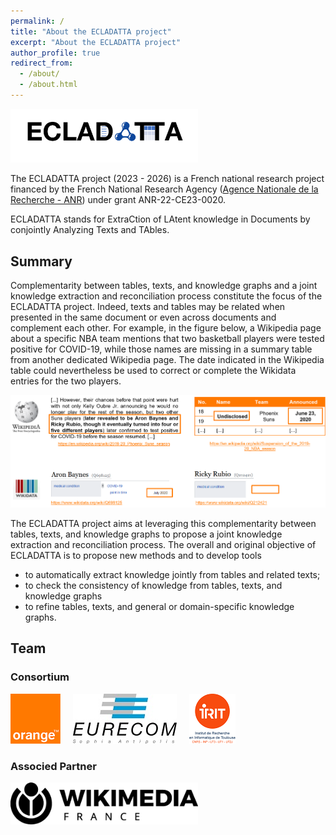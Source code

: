 ```yaml
---
permalink: /
title: "About the ECLADATTA project"
excerpt: "About the ECLADATTA project"
author_profile: true
redirect_from: 
  - /about/
  - /about.html
---
```


<img src="images/logo-ecladatta.png" alt="ECLADATTA" width="300px" />

The ECLADATTA project (2023 - 2026) is a French national research project financed by the French National Research Agency ([Agence Nationale de la Recherche - ANR](https://anr.fr/)) under grant ANR-22-CE23-0020.


ECLADATTA stands for ExtraCtion of LAtent knowledge in Documents by conjointly Analyzing Texts and TAbles.

## Summary

Complementarity between tables, texts, and knowledge graphs and a joint knowledge extraction and reconciliation process constitute the focus of the ECLADATTA project.
Indeed, texts and tables may be related when presented in the same document or even across documents and complement each other.
For example, in the figure below, a Wikipedia page about a specific NBA team mentions that two basketball players were tested positive for COVID-19, while those names are missing in a summary table from another dedicated Wikipedia page. The date indicated in the Wikipedia table could nevertheless be used to correct or complete the Wikidata entries for the two players.

<img src="images/ecladatta-example.png" alt="" />

The ECLADATTA project aims at leveraging this complementarity between tables, texts, and knowledge graphs to propose a joint knowledge extraction and reconciliation process. The overall and original objective of ECLADATTA is to propose new methods and to develop tools 
* to automatically extract knowledge jointly from tables and related texts; 
* to check the consistency of knowledge from tables, texts, and knowledge graphs
* to refine tables, texts, and general or domain-specific knowledge graphs. 

## Team

### Consortium

<img src="images/orange.png" alt= "Orange" width="80px" style="margin-right: 20px"><img src="images/eurecom.jpg" alt= "EURECOM" width="166px" style="margin-right: 20px"><img src="images/irit.png" alt="IRIT" width="74px">

### Associed Partner

<img src="images/wikimedia-fr.png" alt= "Wikimédia France" width="300px">
